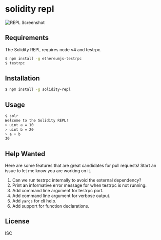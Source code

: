 # solidity repl

![REPL Screenshot](https://raw.githubusercontent.com/raineorshine/solidity-repl/master/screenshot.png)

## Requirements

The Solidity REPL requires node v4 and testrpc.

```sh
$ npm install -g ethereumjs-testrpc
$ testrpc
```

## Installation

```sh
$ npm install -g solidity-repl
```

## Usage

```sh
$ solr
Welcome to the Solidity REPL!
> uint a = 10
> uint b = 20
> a + b
30
```

## Help Wanted

Here are some features that are great candidates for pull requests! Start an issue to let me know you are working on it.

1. Can we run testrpc internally to avoid the external dependency?
1. Print an informative error message for when testrpc is not running.
1. Add command line argument for testrpc port.
1. Add command line argument for verbose output.
1. Add `yargs` for cli help.
1. Add support for function declarations.

## License

ISC
